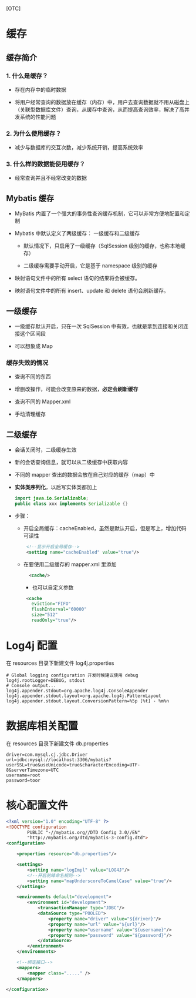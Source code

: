 [OTC]
# 缓存

## 缓存简介

### 1. 什么是缓存？

- 存在内存中的临时数据

- 将用户经常查询的数据放在缓存（内存）中，用户去查询数据就不用从磁盘上（关联型数据库文件）查询，从缓存中查询，从而提高查询效率，解决了高并发系统的性能问题

### 2. 为什么使用缓存？

- 减少与数据库的交互次数，减少系统开销，提高系统效率

### 3. 什么样的数据能使用缓存？

- 经常查询并且不经常改变的数据

## Mybatis 缓存

- MyBatis 内置了一个强大的事务性查询缓存机制，它可以非常方便地配置和定制

- Mybatis 中默认定义了两级缓存： 一级缓存和二级缓存

    - 默认情况下，只启用了一级缓存（SqlSession 级别的缓存，也称本地缓存）
    
    - 二级缓存需要手动开启，它是基于 namespace 级别的缓存
    
- 映射语句文件中的所有 select 语句的结果将会被缓存。

- 映射语句文件中的所有 insert、update 和 delete 语句会刷新缓存。


## 一级缓存

- 一级缓存默认开启，只在一次 SqlSession 中有效，也就是拿到连接和关闭连接这个区间段

- 可以想象成 Map

### 缓存失效的情况

- 查询不同的东西

- 增删改操作，可能会改变原来的数据，**必定会刷新缓存**

- 查询不同的 Mapper.xml

- 手动清理缓存

## 二级缓存

- 会话关闭时，二级缓存生效

- 新的会话查询信息，就可以从二级缓存中获取内容

- 不同的 mapper 查出的数据会放在自己对应的缓存（map）中

- **实体类序列化**，以后写实体类都加上
    
    ```java
    import java.io.Serializable;
    public class xxx implements Serializable {}
    ```

- 步骤：

    - 开启全局缓存：cacheEnabled，虽然是默认开启，但是写上，增加代码可读性
    
        ```xml
         <!--显示开启全局缓存-->
         <setting name="cacheEnabled" value="true"/>
        ```
      
    - 在要使用二级缓存的 mapper.xml 里添加
        
        ```xml
          <cache/>
        ```
      
        - 也可以自定义参数
        
        ```xml
         <cache
           eviction="FIFO"
           flushInterval="60000"
           size="512"
           readOnly="true"/>
        ```

# Log4j 配置
在 resources 目录下新建文件 log4j.properties
```properties
# Global logging configuration 开发时候建议使用 debug
log4j.rootLogger=DEBUG, stdout
# Console output...
log4j.appender.stdout=org.apache.log4j.ConsoleAppender
log4j.appender.stdout.layout=org.apache.log4j.PatternLayout
log4j.appender.stdout.layout.ConversionPattern=%5p [%t] - %m%n
```

# 数据库相关配置
在 resources 目录下新建文件 db.properties

```properties
driver=com.mysql.cj.jdbc.Driver
url=jdbc:mysql://localhost:3306/mybatis?userSSL=true&useUnicode=true&characterEncoding=UTF-8&serverTimezone=UTC
username=root
password=toor
```

# 核心配置文件
```xml
<?xml version="1.0" encoding="UTF-8" ?>
<!DOCTYPE configuration
        PUBLIC "-//mybatis.org//DTD Config 3.0//EN"
        "http://mybatis.org/dtd/mybatis-3-config.dtd">
<configuration>

    <properties resource="db.properties"/>

    <settings>
        <setting name="logImpl" value="LOG4J"/>
        <!--开启驼峰命名规则-->
        <setting name="mapUnderscoreToCamelCase" value="true"/>
    </settings>

    <environments default="development">
        <environment id="development">
            <transactionManager type="JDBC"/>
            <dataSource type="POOLED">
                <property name="driver" value="${driver}"/>
                <property name="url" value="${url}"/>
                <property name="username" value="${username}"/>
                <property name="password" value="${password}"/>
            </dataSource>
        </environment>
    </environments>

    <!--绑定接口-->
    <mappers>
        <mapper class="....." />
    </mappers>

</configuration>
```